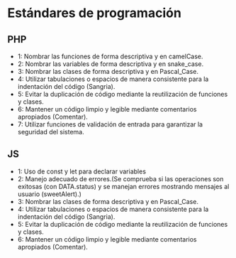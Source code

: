 # Estándares de programación

## PHP
* 1: Nombrar las funciones de forma descriptiva y en camelCase.
* 2: Nombrar las variables de forma descriptiva y en snake_case.
* 3: Nombrar las clases de forma descriptiva y en Pascal_Case.
* 4: Utilizar tabulaciones o espacios de manera consistente para la indentación del código (Sangria).
* 5: Evitar la duplicación de código mediante la reutilización de funciones y clases.
* 6: Mantener un código limpio y legible mediante comentarios apropiados (Comentar).
* 7: Utilizar funciones de validación de entrada para garantizar la seguridad del sistema.
## JS
* 1: Uso de const y let para declarar variables
* 2: Manejo adecuado de errores.(Se comprueba si las operaciones son exitosas (con DATA.status) y se manejan errores mostrando mensajes al usuario (sweetAlert).)
* 3: Nombrar las clases de forma descriptiva y en Pascal_Case.
* 4: Utilizar tabulaciones o espacios de manera consistente para la indentación del código (Sangria).
* 5: Evitar la duplicación de código mediante la reutilización de funciones y clases.
* 6: Mantener un código limpio y legible mediante comentarios apropiados (Comentar).